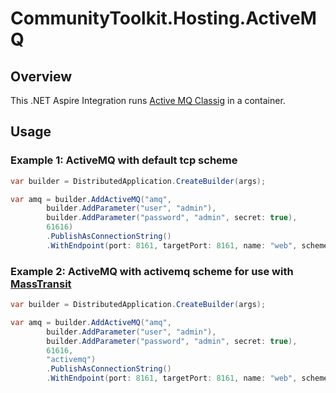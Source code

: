 # CommunityToolkit.Hosting.ActiveMQ

## Overview

This .NET Aspire Integration runs [Active MQ Classig](https://activemq.apache.org/components/classic/) in a container.


## Usage

### Example 1: ActiveMQ with default tcp scheme

```csharp
var builder = DistributedApplication.CreateBuilder(args);

var amq = builder.AddActiveMQ("amq", 
        builder.AddParameter("user", "admin"),
        builder.AddParameter("password", "admin", secret: true), 
        61616)
        .PublishAsConnectionString()
        .WithEndpoint(port: 8161, targetPort: 8161, name: "web", scheme: "http");
```

### Example 2: ActiveMQ with activemq scheme for use with [MassTransit](https://masstransit.io/)

```csharp
var builder = DistributedApplication.CreateBuilder(args);

var amq = builder.AddActiveMQ("amq", 
        builder.AddParameter("user", "admin"),
        builder.AddParameter("password", "admin", secret: true), 
        61616, 
        "activemq")
        .PublishAsConnectionString()
        .WithEndpoint(port: 8161, targetPort: 8161, name: "web", scheme: "http");
```
